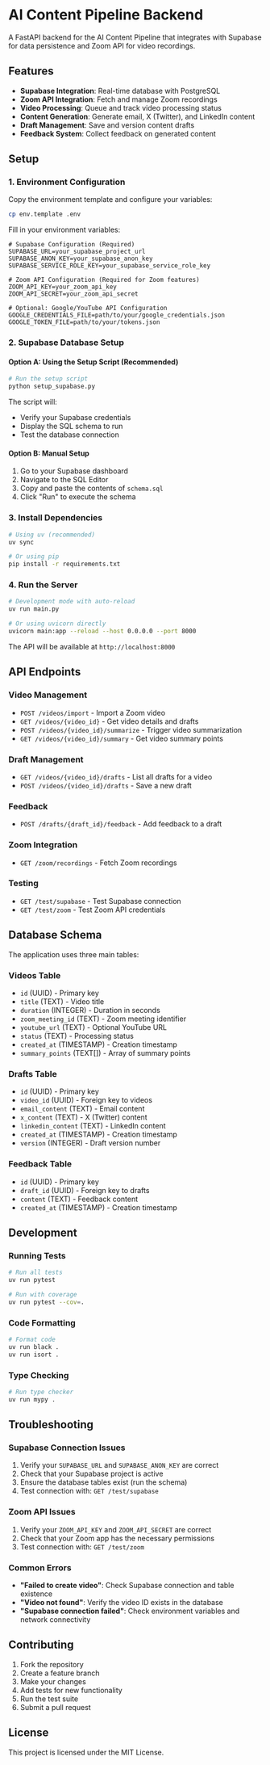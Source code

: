 # AI Content Pipeline Backend

A FastAPI backend for the AI Content Pipeline that integrates with Supabase for data persistence and Zoom API for video recordings.

## Features

- **Supabase Integration**: Real-time database with PostgreSQL
- **Zoom API Integration**: Fetch and manage Zoom recordings
- **Video Processing**: Queue and track video processing status
- **Content Generation**: Generate email, X (Twitter), and LinkedIn content
- **Draft Management**: Save and version content drafts
- **Feedback System**: Collect feedback on generated content

## Setup

### 1. Environment Configuration

Copy the environment template and configure your variables:

```bash
cp env.template .env
```

Fill in your environment variables:

```env
# Supabase Configuration (Required)
SUPABASE_URL=your_supabase_project_url
SUPABASE_ANON_KEY=your_supabase_anon_key
SUPABASE_SERVICE_ROLE_KEY=your_supabase_service_role_key

# Zoom API Configuration (Required for Zoom features)
ZOOM_API_KEY=your_zoom_api_key
ZOOM_API_SECRET=your_zoom_api_secret

# Optional: Google/YouTube API Configuration
GOOGLE_CREDENTIALS_FILE=path/to/your/google_credentials.json
GOOGLE_TOKEN_FILE=path/to/your/tokens.json
```

### 2. Supabase Database Setup

#### Option A: Using the Setup Script (Recommended)

```bash
# Run the setup script
python setup_supabase.py
```

The script will:
- Verify your Supabase credentials
- Display the SQL schema to run
- Test the database connection

#### Option B: Manual Setup

1. Go to your Supabase dashboard
2. Navigate to the SQL Editor
3. Copy and paste the contents of `schema.sql`
4. Click "Run" to execute the schema

### 3. Install Dependencies

```bash
# Using uv (recommended)
uv sync

# Or using pip
pip install -r requirements.txt
```

### 4. Run the Server

```bash
# Development mode with auto-reload
uv run main.py

# Or using uvicorn directly
uvicorn main:app --reload --host 0.0.0.0 --port 8000
```

The API will be available at `http://localhost:8000`

## API Endpoints

### Video Management

- `POST /videos/import` - Import a Zoom video
- `GET /videos/{video_id}` - Get video details and drafts
- `POST /videos/{video_id}/summarize` - Trigger video summarization
- `GET /videos/{video_id}/summary` - Get video summary points

### Draft Management

- `GET /videos/{video_id}/drafts` - List all drafts for a video
- `POST /videos/{video_id}/drafts` - Save a new draft

### Feedback

- `POST /drafts/{draft_id}/feedback` - Add feedback to a draft

### Zoom Integration

- `GET /zoom/recordings` - Fetch Zoom recordings

### Testing

- `GET /test/supabase` - Test Supabase connection
- `GET /test/zoom` - Test Zoom API credentials

## Database Schema

The application uses three main tables:

### Videos Table
- `id` (UUID) - Primary key
- `title` (TEXT) - Video title
- `duration` (INTEGER) - Duration in seconds
- `zoom_meeting_id` (TEXT) - Zoom meeting identifier
- `youtube_url` (TEXT) - Optional YouTube URL
- `status` (TEXT) - Processing status
- `created_at` (TIMESTAMP) - Creation timestamp
- `summary_points` (TEXT[]) - Array of summary points

### Drafts Table
- `id` (UUID) - Primary key
- `video_id` (UUID) - Foreign key to videos
- `email_content` (TEXT) - Email content
- `x_content` (TEXT) - X (Twitter) content
- `linkedin_content` (TEXT) - LinkedIn content
- `created_at` (TIMESTAMP) - Creation timestamp
- `version` (INTEGER) - Draft version number

### Feedback Table
- `id` (UUID) - Primary key
- `draft_id` (UUID) - Foreign key to drafts
- `content` (TEXT) - Feedback content
- `created_at` (TIMESTAMP) - Creation timestamp

## Development

### Running Tests

```bash
# Run all tests
uv run pytest

# Run with coverage
uv run pytest --cov=.
```

### Code Formatting

```bash
# Format code
uv run black .
uv run isort .
```

### Type Checking

```bash
# Run type checker
uv run mypy .
```

## Troubleshooting

### Supabase Connection Issues

1. Verify your `SUPABASE_URL` and `SUPABASE_ANON_KEY` are correct
2. Check that your Supabase project is active
3. Ensure the database tables exist (run the schema)
4. Test connection with: `GET /test/supabase`

### Zoom API Issues

1. Verify your `ZOOM_API_KEY` and `ZOOM_API_SECRET` are correct
2. Check that your Zoom app has the necessary permissions
3. Test connection with: `GET /test/zoom`

### Common Errors

- **"Failed to create video"**: Check Supabase connection and table existence
- **"Video not found"**: Verify the video ID exists in the database
- **"Supabase connection failed"**: Check environment variables and network connectivity

## Contributing

1. Fork the repository
2. Create a feature branch
3. Make your changes
4. Add tests for new functionality
5. Run the test suite
6. Submit a pull request

## License

This project is licensed under the MIT License.
